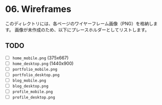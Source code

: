 # 06. Wireframes

このディレクトリには、各ページのワイヤーフレーム画像（PNG）を格納します。
画像が未作成のため、以下にプレースホルダーとしてリストします。

## TODO

-   [ ] `home_mobile.png` (375x667)
-   [ ] `home_desktop.png` (1440x900)
-   [ ] `portfolio_mobile.png`
-   [ ] `portfolio_desktop.png`
-   [ ] `blog_mobile.png`
-   [ ] `blog_desktop.png`
-   [ ] `profile_mobile.png`
-   [ ] `profile_desktop.png` 